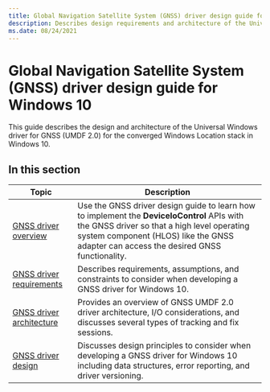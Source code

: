 ```yaml
---
title: Global Navigation Satellite System (GNSS) driver design guide for Windows 10
description: Describes design requirements and architecture of the Universal Windows UMDF 2.0 driver for Global Navigation Satellite System (GNSS) for the converged Windows location stack in Windows 10.
ms.date: 08/24/2021
---
```


# Global Navigation Satellite System (GNSS) driver design guide for Windows 10

This guide describes the design and architecture of the Universal Windows driver for GNSS (UMDF 2.0) for the converged Windows Location stack in Windows 10.

## In this section

| Topic | Description |
|--|--|
| [GNSS driver overview](gnss-driver-overview.md) | Use the GNSS driver design guide to learn how to implement the **DeviceIoControl** APIs with the GNSS driver so that a high level operating system component (HLOS) like the GNSS adapter can access the desired GNSS functionality. |
| [GNSS driver requirements](gnss-driver-requirements.md) | Describes requirements, assumptions, and constraints to consider when developing a GNSS driver for Windows 10. |
| [GNSS driver architecture](gnss-driver-architecture.md) | Provides an overview of GNSS UMDF 2.0 driver architecture, I/O considerations, and discusses several types of tracking and fix sessions. |
| [GNSS driver design](gnss-driver-design.md) | Discusses design principles to consider when developing a GNSS driver for Windows 10 including data structures, error reporting, and driver versioning. |
